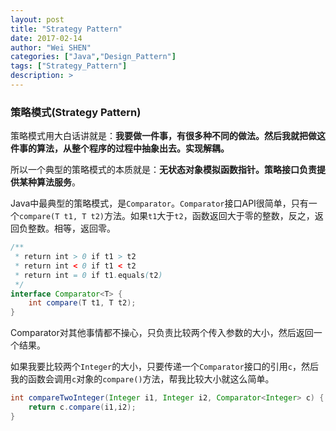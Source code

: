 ```yaml
---
layout: post
title: "Strategy Pattern"
date: 2017-02-14
author: "Wei SHEN"
categories: ["Java","Design_Pattern"]
tags: ["Strategy_Pattern"]
description: >
---
```


### 策略模式(Strategy Pattern)
策略模式用大白话讲就是：**我要做一件事，有很多种不同的做法。然后我就把做这件事的算法，从整个程序的过程中抽象出去。实现解耦。**

所以一个典型的策略模式的本质就是：**无状态对象模拟函数指针。策略接口负责提供某种算法服务**。

Java中最典型的策略模式，是`Comparator`。`Comparator`接口API很简单，只有一个`compare(T t1, T t2)`方法。如果`t1`大于`t2`，函数返回大于零的整数，反之，返回负整数。相等，返回零。
```java
/**
 * return int > 0 if t1 > t2
 * return int < 0 if t1 < t2
 * return int = 0 if t1.equals(t2)
 */
interface Comparator<T> {
    int compare(T t1, T t2);
}
```
Comparator对其他事情都不操心，只负责比较两个传入参数的大小，然后返回一个结果。

如果我要比较两个`Integer`的大小，只要传递一个`Comparator`接口的引用`c`，然后我的函数会调用`c`对象的`compare()`方法，帮我比较大小就这么简单。
```java
int compareTwoInteger(Integer i1, Integer i2, Comparator<Integer> c) {
    return c.compare(i1,i2);
}
```
